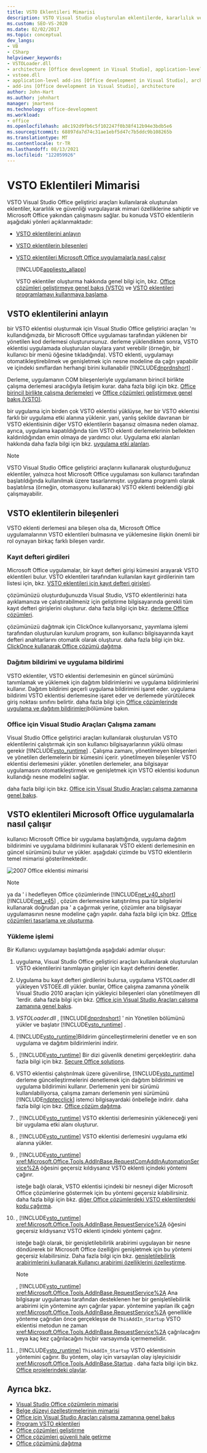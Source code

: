 ```yaml
---
title: VSTO Eklentileri Mimarisi
description: VSTO Visual Studio oluşturulan eklentilerde, kararlılık ve güvenlik vurgularken mimari özellikler vardır ve bunların Microsoft Office yakından çalışmasını sağlayabilirsiniz.
ms.custom: SEO-VS-2020
ms.date: 02/02/2017
ms.topic: conceptual
dev_langs:
- VB
- CSharp
helpviewer_keywords:
- VSTOLoader.dll
- architecture [Office development in Visual Studio], application-level add-ins
- vstoee.dll
- application-level add-ins [Office development in Visual Studio], architecture
- add-ins [Office development in Visual Studio], architecture
author: John-Hart
ms.author: johnhart
manager: jmartens
ms.technology: office-development
ms.workload:
- office
ms.openlocfilehash: a8c192d9fb6c5f102247f0b38f412b94e3bdb5e6
ms.sourcegitcommit: 68897da7d74c31ae1ebf5d47c7b5ddc9b108265b
ms.translationtype: MT
ms.contentlocale: tr-TR
ms.lasthandoff: 08/13/2021
ms.locfileid: "122059926"
---
```

# <a name="architecture-of-vsto-add-ins"></a>VSTO Eklentileri Mimarisi
  VSTO Visual Studio Office geliştirici araçları kullanılarak oluşturulan eklentiler, kararlılık ve güvenliği vurgulayarak mimari özelliklerine sahiptir ve Microsoft Office yakından çalışmasını sağlar. bu konuda VSTO eklentilerin aşağıdaki yönleri açıklanmaktadır:

- [VSTO eklentilerini anlayın](#UnderstandingAddIns)

- [VSTO eklentilerin bileşenleri](#AddinComponents)

- [VSTO eklentileri Microsoft Office uygulamalarla nasıl çalışır](#HowAddinsWork)

  [!INCLUDE[appliesto_allapp](../vsto/includes/appliesto-allapp-md.md)]

  VSTO eklentiler oluşturma hakkında genel bilgi için, bkz. [Office çözümleri geliştirmeye genel bakış &#40;VSTO&#41;](../vsto/office-solutions-development-overview-vsto.md) ve [VSTO eklentileri programlamayı kullanmaya başlama](../vsto/getting-started-programming-vsto-add-ins.md).

## <a name="understand-vsto-add-ins"></a><a name="UnderstandingAddIns"></a>VSTO eklentilerini anlayın
 bir VSTO eklentisi oluşturmak için Visual Studio Office geliştirici araçları 'nı kullandığınızda, bir Microsoft Office uygulaması tarafından yüklenen bir yönetilen kod derlemesi oluşturursunuz. derleme yüklendikten sonra, VSTO eklentisi uygulamada oluşturulan olaylara yanıt verebilir (örneğin, bir kullanıcı bir menü öğesine tıkladığında). VSTO eklenti, uygulamayı otomatikleştirebilmek ve genişletmek için nesne modeline da çağrı yapabilir ve içindeki sınıflardan herhangi birini kullanabilir [!INCLUDE[dnprdnshort](../sharepoint/includes/dnprdnshort-md.md)] .

 Derleme, uygulamanın COM bileşenleriyle uygulamanın birincil birlikte çalışma derlemesi aracılığıyla iletişim kurar. daha fazla bilgi için bkz. [Office birincil birlikte çalışma derlemeleri](../vsto/office-primary-interop-assemblies.md) ve [Office çözümleri geliştirmeye genel bakış &#40;VSTO&#41;](../vsto/office-solutions-development-overview-vsto.md).

 bir uygulama için birden çok VSTO eklentisi yüklüyse, her bir VSTO eklentisi farklı bir uygulama etki alanına yüklenir. yani, yanlış şekilde davranan bir VSTO eklentisinin diğer VSTO eklentilerin başarısız olmasına neden olamaz. ayrıca, uygulama kapatıldığında tüm VSTO eklenti derlemelerinin bellekten kaldırıldığından emin olmaya de yardımcı olur. Uygulama etki alanları hakkında daha fazla bilgi için bkz. [uygulama etki alanları](/dotnet/framework/app-domains/application-domains).

> [!NOTE]
> VSTO Visual Studio Office geliştirici araçlarını kullanarak oluşturduğunuz eklentiler, yalnızca host Microsoft Office uygulaması son kullanıcı tarafından başlatıldığında kullanılmak üzere tasarlanmıştır. uygulama programlı olarak başlatılırsa (örneğin, otomasyonu kullanarak) VSTO eklenti beklendiği gibi çalışmayabilir.

## <a name="components-of-vsto-add-ins"></a><a name="AddinComponents"></a>VSTO eklentilerin bileşenleri
 VSTO eklenti derlemesi ana bileşen olsa da, Microsoft Office uygulamalarının VSTO eklentileri bulmasına ve yüklemesine ilişkin önemli bir rol oynayan birkaç farklı bileşen vardır.

### <a name="registry-entries"></a>Kayıt defteri girdileri
 Microsoft Office uygulamalar, bir kayıt defteri girişi kümesini arayarak VSTO eklentileri bulur. VSTO eklentileri tarafından kullanılan kayıt girdilerinin tam listesi için, bkz. [VSTO eklentileri için kayıt defteri girişleri](../vsto/registry-entries-for-vsto-add-ins.md).

 çözümünüzü oluşturduğunuzda Visual Studio, VSTO eklentilerinizi hata ayıklamanıza ve çalıştırabilmeniz için geliştirme bilgisayarında gerekli tüm kayıt defteri girişlerini oluşturur. daha fazla bilgi için bkz. [derleme Office çözümleri](../vsto/building-office-solutions.md).

 çözümünüzü dağıtmak için ClickOnce kullanıyorsanız, yayımlama işlemi tarafından oluşturulan kurulum programı, son kullanıcı bilgisayarında kayıt defteri anahtarlarını otomatik olarak oluşturur. daha fazla bilgi için bkz. [ClickOnce kullanarak Office çözümü dağıtma](../vsto/deploying-an-office-solution-by-using-clickonce.md).

### <a name="deployment-manifest-and-application-manifest"></a>Dağıtım bildirimi ve uygulama bildirimi
 VSTO eklentiler, VSTO eklentisi derlemesinin en güncel sürümünü tanımlamak ve yüklemek için dağıtım bildirimlerini ve uygulama bildirimlerini kullanır. Dağıtım bildirimi geçerli uygulama bildirimini işaret eder. uygulama bildirimi VSTO eklentisi derlemesine işaret eder ve derlemede yürütülecek giriş noktası sınıfını belirtir. daha fazla bilgi için [Office çözümlerinde uygulama ve dağıtım bildirimleri](../vsto/application-and-deployment-manifests-in-office-solutions.md)bölümüne bakın.

### <a name="visual-studio-tools-for-office-runtime"></a>Office için Visual Studio Araçları Çalışma zamanı
 Visual Studio Office geliştirici araçları kullanılarak oluşturulan VSTO eklentilerini çalıştırmak için son kullanıcı bilgisayarlarının yüklü olması gerekir [!INCLUDE[vsto_runtime](../vsto/includes/vsto-runtime-md.md)] . Çalışma zamanı, yönetilmeyen bileşenleri ve yönetilen derlemelerin bir kümesini içerir. yönetilmeyen bileşenler VSTO eklentisi derlemesini yükler. yönetilen derlemeler, ana bilgisayar uygulamasını otomatikleştirmek ve genişletmek için VSTO eklentisi kodunun kullandığı nesne modelini sağlar.

 daha fazla bilgi için bkz. [Office için Visual Studio Araçları çalışma zamanına genel bakış](../vsto/visual-studio-tools-for-office-runtime-overview.md).

## <a name="how-vsto-add-ins-work-with-microsoft-office-applications"></a><a name="HowAddinsWork"></a>VSTO eklentileri Microsoft Office uygulamalarla nasıl çalışır
 kullanıcı Microsoft Office bir uygulama başlattığında, uygulama dağıtım bildirimini ve uygulama bildirimini kullanarak VSTO eklenti derlemesinin en güncel sürümünü bulur ve yükler. aşağıdaki çizimde bu VSTO eklentilerin temel mimarisi gösterilmektedir.

 ![2007 Office eklentisi mimarisi](../vsto/media/office07addin.png "2007 Office eklentisi mimarisi")

> [!NOTE]
> ya da ' i hedefleyen Office çözümlerinde [!INCLUDE[net_v40_short](../sharepoint/includes/net-v40-short-md.md)] [!INCLUDE[net_v45](../vsto/includes/net-v45-md.md)] , çözüm derlemesine katıştırılmış pıa tür bilgilerini kullanarak doğrudan pıa ' a çağırmak yerine, çözümler ana bilgisayar uygulamasının nesne modeline çağrı yapılır. daha fazla bilgi için bkz. [Office çözümleri tasarlama ve oluşturma](../vsto/designing-and-creating-office-solutions.md).

### <a name="loading-process"></a>Yükleme işlemi
 Bir Kullanıcı uygulamayı başlattığında aşağıdaki adımlar oluşur:

1. uygulama, Visual Studio Office geliştirici araçları kullanılarak oluşturulan VSTO eklentilerini tanımlayan girişler için kayıt defterini denetler.

2. Uygulama bu kayıt defteri girdilerini bulursa, uygulama VSTOLoader.dll yükleyen VSTOEE.dll yükler. bunlar, Office çalışma zamanına yönelik Visual Studio 2010 araçları için yükleyici bileşenleri olan yönetilmeyen dll 'lerdir. daha fazla bilgi için bkz. [Office için Visual Studio Araçları çalışma zamanına genel bakış](../vsto/visual-studio-tools-for-office-runtime-overview.md).

3. *VSTOLoader.dll* , [!INCLUDE[dnprdnshort](../sharepoint/includes/dnprdnshort-md.md)] ' nin Yönetilen bölümünü yükler ve başlatır [!INCLUDE[vsto_runtime](../vsto/includes/vsto-runtime-md.md)] .

4. [!INCLUDE[vsto_runtime](../vsto/includes/vsto-runtime-md.md)]Bildirim güncelleştirmelerini denetler ve en son uygulama ve dağıtım bildirimlerini indirir.

5. , [!INCLUDE[vsto_runtime](../vsto/includes/vsto-runtime-md.md)] Bir dizi güvenlik denetimi gerçekleştirir. daha fazla bilgi için bkz. [Secure Office solutions](../vsto/securing-office-solutions.md).

6. VSTO eklentisi çalıştırılmak üzere güvenilirse, [!INCLUDE[vsto_runtime](../vsto/includes/vsto-runtime-md.md)] derleme güncelleştirmelerini denetlemek için dağıtım bildirimini ve uygulama bildirimini kullanır. Derlemenin yeni bir sürümü kullanılabiliyorsa, çalışma zamanı derlemenin yeni sürümünü [!INCLUDE[ndptecclick](../vsto/includes/ndptecclick-md.md)] istemci bilgisayardaki önbelleğe indirir. daha fazla bilgi için bkz. [Office çözüm dağıtma](../vsto/deploying-an-office-solution.md).

7. , [!INCLUDE[vsto_runtime](../vsto/includes/vsto-runtime-md.md)] VSTO eklentisi derlemesinin yükleneceği yeni bir uygulama etki alanı oluşturur.

8. , [!INCLUDE[vsto_runtime](../vsto/includes/vsto-runtime-md.md)] VSTO eklentisi derlemesini uygulama etki alanına yükler.

9. , [!INCLUDE[vsto_runtime](../vsto/includes/vsto-runtime-md.md)] <xref:Microsoft.Office.Tools.AddInBase.RequestComAddInAutomationService%2A> öğesini geçersiz kıldıysanız VSTO eklenti içindeki yöntemi çağırır.

     isteğe bağlı olarak, VSTO eklentisi içindeki bir nesneyi diğer Microsoft Office çözümlerine göstermek için bu yöntemi geçersiz kılabilirsiniz. daha fazla bilgi için bkz. [diğer Office çözümlerdeki VSTO eklentilerdeki kodu çağırma](../vsto/calling-code-in-vsto-add-ins-from-other-office-solutions.md).

10. , [!INCLUDE[vsto_runtime](../vsto/includes/vsto-runtime-md.md)] <xref:Microsoft.Office.Tools.AddInBase.RequestService%2A> öğesini geçersiz kıldıysanız VSTO eklenti içindeki yöntemi çağırır.

     isteğe bağlı olarak, bir genişletilebilirlik arabirimi uygulayan bir nesne döndürerek bir Microsoft Office özelliğini genişletmek için bu yöntemi geçersiz kılabilirsiniz. Daha fazla bilgi için bkz. [genişletilebilirlik arabirimlerini kullanarak Kullanıcı arabirimi özelliklerini özelleştirme](../vsto/customizing-ui-features-by-using-extensibility-interfaces.md).

    > [!NOTE]
    > , [!INCLUDE[vsto_runtime](../vsto/includes/vsto-runtime-md.md)] <xref:Microsoft.Office.Tools.AddInBase.RequestService%2A> Ana bilgisayar uygulaması tarafından desteklenen her bir genişletilebilirlik arabirimi için yöntemine ayrı çağrılar yapar. yöntemine yapılan ilk çağrı <xref:Microsoft.Office.Tools.AddInBase.RequestService%2A> genellikle yönteme çağrıdan önce gerçekleşse de `ThisAddIn_Startup` VSTO eklentisi metodun ne zaman <xref:Microsoft.Office.Tools.AddInBase.RequestService%2A> çağrılacağını veya kaç kez çağrılacağını hiçbir varsayımda içermemelidir.

11. , [!INCLUDE[vsto_runtime](../vsto/includes/vsto-runtime-md.md)] `ThisAddIn_Startup` VSTO eklentisinin yöntemini çağırır. Bu yöntem, olay için varsayılan olay işleyicisidir <xref:Microsoft.Office.Tools.AddInBase.Startup> . daha fazla bilgi için bkz. [Office projelerindeki olaylar](../vsto/events-in-office-projects.md).

## <a name="see-also"></a>Ayrıca bkz.
- [Visual Studio Office çözümlerin mimarisi](../vsto/architecture-of-office-solutions-in-visual-studio.md)
- [Belge düzeyi özelleştirmelerinin mimarisi](../vsto/architecture-of-document-level-customizations.md)
- [Office için Visual Studio Araçları çalışma zamanına genel bakış](../vsto/visual-studio-tools-for-office-runtime-overview.md)
- [Program VSTO eklentileri](../vsto/programming-vsto-add-ins.md)
- [Office çözümleri geliştirme](../vsto/developing-office-solutions.md)
- [Office çözümleri güvenli hale getirme](../vsto/securing-office-solutions.md)
- [Office çözümünü dağıtma](../vsto/deploying-an-office-solution.md)
